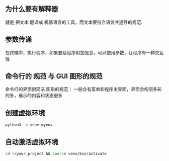 ## 为什么要有解释器

就是 把文本 翻译成 机器语言的工具，而文本要符合语言共通性的规范.

## 参数传递

在终端中，执行程序，如果要给程序附加信息，可以使用参数，让程序有一种交互性

## 命令行的 规范  与 GUI 图形的规范

命令行的界面很简洁
图形的规范： 一般会有菜单和程序主界面，界面会绚丽多彩的多，展示的内容和状态很多

## 创建虚拟环境
``` sh
python3 -m venv myenv
```

## 自动激活虚拟环境


``` sh
cd ~/your_project && source venv/bin/activate
```





